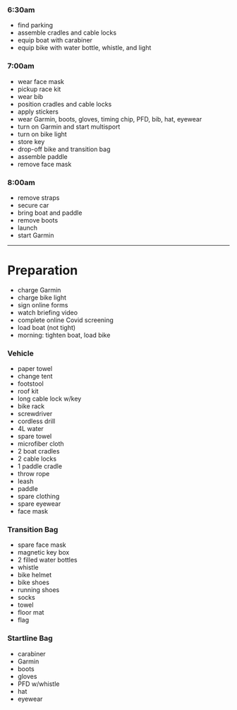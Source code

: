 ### 6:30am

- find parking
- assemble cradles and cable locks
- equip boat with carabiner
- equip bike with water bottle, whistle, and light

### 7:00am

- wear face mask
- pickup race kit
- wear bib
- position cradles and cable locks
- apply stickers
- wear Garmin, boots, gloves, timing chip, PFD, bib, hat, eyewear
- turn on Garmin and start multisport
- turn on bike light
- store key
- drop-off bike and transition bag
- assemble paddle
- remove face mask

### 8:00am

- remove straps
- secure car
- bring boat and paddle
- remove boots
- launch
- start Garmin

---

# Preparation

- charge Garmin
- charge bike light
- sign online forms
- watch briefing video
- complete online Covid screening
- load boat (not tight)
- morning: tighten boat, load bike

### Vehicle

- paper towel
- change tent
- footstool
- roof kit
- long cable lock w/key
- bike rack
- screwdriver
- cordless drill
- 4L water
- spare towel
- microfiber cloth
- 2 boat cradles
- 2 cable locks
- 1 paddle cradle
- throw rope
- leash
- paddle
- spare clothing
- spare eyewear
- face mask

### Transition Bag

- spare face mask
- magnetic key box
- 2 filled water bottles
- whistle
- bike helmet
- bike shoes
- running shoes
- socks
- towel
- floor mat
- flag

### Startline Bag

- carabiner
- Garmin
- boots
- gloves
- PFD w/whistle
- hat
- eyewear
